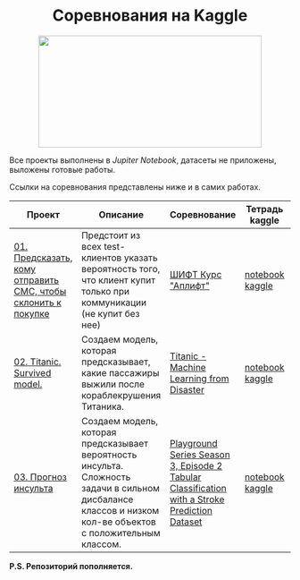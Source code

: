 <h1 align="center">Соревнования на Kaggle</h1>
<p align="center"><img src='https://miro.medium.com/max/650/1*zFnlWAK1wIGZmkTBUHoplA.png' width="400" height="200"></p>

Все проекты выполнены в *Jupiter Notebook*, датасеты не приложены, выложены готовые работы.  
 
Ссылки на соревнования представлены ниже и в самих работах.

| **Проект** | **Описание** | **Соревнование** | **Тетрадь kaggle** | **Статус** |
| -------------------- | --------------------- |---------------------------|---------------------------|---------------------------|
| [01. Предсказать, кому отправить СМС, чтобы склонить к покупке](https://github.com/Kholmogorovaaa/Kaggle/tree/main/Shift_uplift) | Предстоит из всех test-клиентов указать вероятность того, что клиент купит только при коммуникации (не купит без нее) | [ШИФТ Курс "Аплифт"](https://www.kaggle.com/competitions/uplift-shift-23) |[notebook kaggle](https://www.kaggle.com/code/kholmogorovaaa/09012023) | Завершен |
| [02. Titanic. Survived model.](https://github.com/Kholmogorovaaa/Kaggle/tree/main/Titanic_kaggle) | Создаем модель, которая предсказывает, какие пассажиры выжили после кораблекрушения Титаника. | [Titanic - Machine Learning from Disaster](https://www.kaggle.com/competitions/titanic/overview)|[notebook kaggle](https://www.kaggle.com/code/kholmogorovaaa/titanic) | Бессрочный |
| [03. Прогноз инсульта](https://github.com/Kholmogorovaaa/Kaggle/tree/main/stroke%20prognosis) | Создаем модель, которая предсказывает вероятность инсульта. Сложность задачи в сильном дисбалансе классов и низком кол-ве объектов с положительным классом. | [Playground Series Season 3, Episode 2 Tabular Classification with a Stroke Prediction Dataset](https://www.kaggle.com/competitions/playground-series-s3e2)|[notebook kaggle](https://www.kaggle.com/code/kholmogorovaaa/upsmple-or-without-upsample) | Открыт |

**P.S. Репозиторий пополняется.** 
